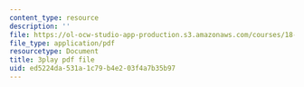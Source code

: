 ```yaml
---
content_type: resource
description: ''
file: https://ol-ocw-studio-app-production.s3.amazonaws.com/courses/18-03sc-differential-equations-fall-2011/ed5224da531a1c79b4e203f4a7b35b97_LjqUV6vqwkg.pdf
file_type: application/pdf
resourcetype: Document
title: 3play pdf file
uid: ed5224da-531a-1c79-b4e2-03f4a7b35b97
---
```

